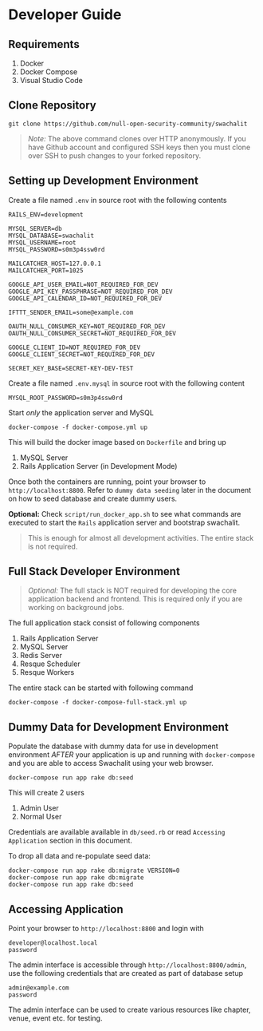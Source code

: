 # Developer Guide

## Requirements

1. Docker
2. Docker Compose
3. Visual Studio Code

## Clone Repository

```
git clone https://github.com/null-open-security-community/swachalit
```

> *Note:* The above command clones over HTTP anonymously. If you have Github account and configured SSH keys then you must clone over SSH to push changes to your forked repository.

## Setting up Development Environment

Create a file named `.env` in source root with the following contents

```
RAILS_ENV=development

MYSQL_SERVER=db
MYSQL_DATABASE=swachalit
MYSQL_USERNAME=root
MYSQL_PASSWORD=s0m3p4ssw0rd

MAILCATCHER_HOST=127.0.0.1
MAILCATCHER_PORT=1025

GOOGLE_API_USER_EMAIL=NOT_REQUIRED_FOR_DEV
GOOGLE_API_KEY_PASSPHRASE=NOT_REQUIRED_FOR_DEV
GOOGLE_API_CALENDAR_ID=NOT_REQUIRED_FOR_DEV

IFTTT_SENDER_EMAIL=some@example.com

OAUTH_NULL_CONSUMER_KEY=NOT_REQUIRED_FOR_DEV
OAUTH_NULL_CONSUMER_SECRET=NOT_REQUIRED_FOR_DEV

GOOGLE_CLIENT_ID=NOT_REQUIRED_FOR_DEV
GOOGLE_CLIENT_SECRET=NOT_REQUIRED_FOR_DEV

SECRET_KEY_BASE=SECRET-KEY-DEV-TEST
```

Create a file named `.env.mysql` in source root with the following content

```
MYSQL_ROOT_PASSWORD=s0m3p4ssw0rd
```

Start *only* the application server and MySQL

```
docker-compose -f docker-compose.yml up
```

This will build the docker image based on `Dockerfile` and bring up

1. MySQL Server
2. Rails Application Server (in Development Mode)

Once both the containers are running, point your browser to `http://localhost:8800`. Refer to `dummy data seeding` later in the document on how to seed database and create dummy users.

**Optional:** Check `script/run_docker_app.sh` to see what commands are executed to start the `Rails` application server and bootstrap swachalit.

> This is enough for almost all development activities. The entire stack is not required.

## Full Stack Developer Environment

> *Optional:* The full stack is NOT required for developing the core application backend and frontend. This is required only if you are working on background jobs.

The full application stack consist of following components

1. Rails Application Server
2. MySQL Server
3. Redis Server
4. Resque Scheduler
5. Resque Workers

The entire stack can be started with following command

```
docker-compose -f docker-compose-full-stack.yml up
```

## Dummy Data for Development Environment

Populate the database with dummy data for use in development environment *AFTER* your application is up and running with `docker-compose` and you are able to access Swachalit using your web browser.

```
docker-compose run app rake db:seed
```

This will create 2 users

1. Admin User
2. Normal User

Credentials are available available in `db/seed.rb` or read `Accessing Application` section in this document.

To drop all data and re-populate seed data:

```
docker-compose run app rake db:migrate VERSION=0
docker-compose run app rake db:migrate
docker-compose run app rake db:seed
```

## Accessing Application

Point your browser to `http://localhost:8800` and login with

```
developer@localhost.local
password
```

The admin interface is accessible through `http://localhost:8800/admin`, use the following credentials that are created as part of database setup

```
admin@example.com
password
```

The admin interface can be used to create various resources like chapter, venue, event etc. for testing.
